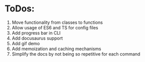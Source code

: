 # ToDos:

1. Move functionality from classes to functions
2. Allow usage of ES6 and TS for config files
3. Add progress bar in CLI
4. Add docusaurus support
5. Add gif demo
6. Add memoization and caching mechanisms
7. Simplify the docs by not being so repetitive for each command
